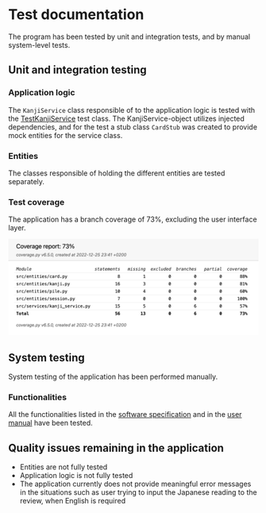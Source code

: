 # Test documentation

The program has been tested by unit and integration tests, and by manual system-level tests.

## Unit and integration testing

### Application logic

The `KanjiService` class responsible of to the application logic is tested with the [TestKanjiService](https://github.com/johannalehto/ot-harjoitustyo/blob/main/kanji-app/src/tests/kanji_service_test.py) test class. The KanjiService-object utilizes injected dependencies, and for the test a stub class `CardStub` was created to provide mock entities for the service class.

### Entities

The classes responsible of holding the different entities are tested separately. 


### Test coverage

The application has a branch coverage of 73%, excluding the user interface layer.

![](./img/test-coverage.png)


## System testing

System testing of the application has been performed manually.


### Functionalities

All the functionalities listed in the [software specification](./software_specification.md) and in the [user manual](./user_manual.md) have been tested. 

## Quality issues remaining in the application

- Entities are not fully tested
- Application logic is not fully tested
- The application currently does not provide meaningful error messages in the situations such as user trying to input the Japanese reading to the review, when English is required

